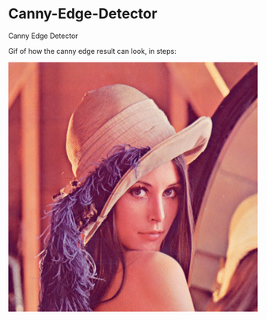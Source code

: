 # Canny-Edge-Detector
Canny Edge Detector

Gif of how the canny edge result can look, in steps:

![Canny Edge Steps](https://github.com/johanlewenhaupt/Canny-Edge-Detector/blob/master/new_gif.gif)
  <a name="solved_issue_2"></a>
